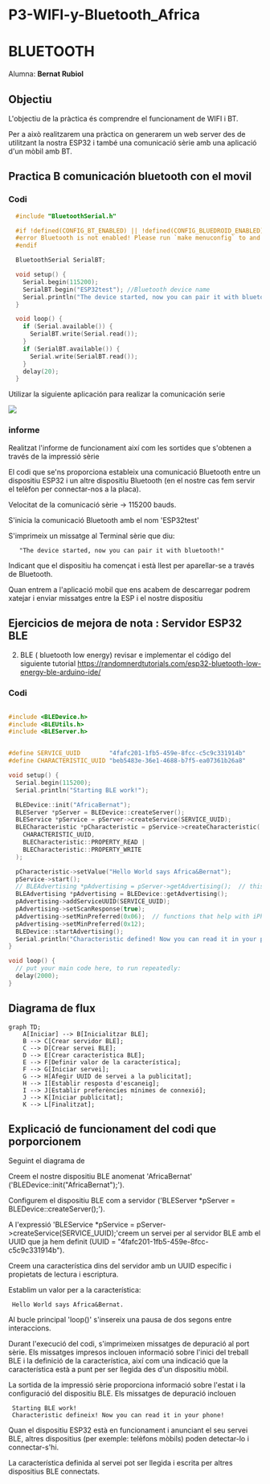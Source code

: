 # P3-WIFI-y-Bluetooth_Africa

# BLUETOOTH 
Alumna: **Bernat Rubiol**

## Objectiu
L'objectiu de la pràctica és comprendre el funcionament de WIFI i BT.

Per a això realitzarem una pràctica on generarem un web server des de utilitzant la nostra ESP32 i també una comunicació sèrie amb una aplicació d'un mòbil amb BT.


## Practica B  comunicación bluetooth con el movil 

### Codi

```cpp
  #include "BluetoothSerial.h"

  #if !defined(CONFIG_BT_ENABLED) || !defined(CONFIG_BLUEDROID_ENABLED)
  #error Bluetooth is not enabled! Please run `make menuconfig` to and enable it
  #endif

  BluetoothSerial SerialBT;

  void setup() {
    Serial.begin(115200);
    SerialBT.begin("ESP32test"); //Bluetooth device name
    Serial.println("The device started, now you can pair it with bluetooth!");
  }

  void loop() {
    if (Serial.available()) {
      SerialBT.write(Serial.read());
    }
    if (SerialBT.available()) {
      Serial.write(SerialBT.read());
    }
    delay(20);
  }
```

Utilizar  la siguiente aplicación para realizar la comunicación serie 

![](https://i2.wp.com/randomnerdtutorials.com/wp-content/uploads/2019/05/Bluetooth_Serial_app.png?w=500&quality=100&strip=all&ssl=1)



### informe
Realitzat l'informe de funcionament així com les sortides que s'obtenen a través de la impressió sèrie

El codi que se'ns proporciona estableix una comunicació Bluetooth entre un dispositiu ESP32 i un altre dispositiu Bluetooth (en el nostre cas fem servir el telèfon per connectar-nos a la placa).

Velocitat de la comunicació sèrie -> 115200 bauds.

S'inicia la comunicació Bluetooth amb el nom 'ESP32test'

S'imprimeix un missatge al Terminal sèrie que diu:

       "The device started, now you can pair it with bluetooth!"

Indicant que el dispositiu ha començat i està llest per aparellar-se a través de Bluetooth. 

Quan entrem a l'aplicació mobil que ens acabem de descarregar podrem xatejar i enviar missatges entre la ESP i el nostre dispositiu


## Ejercicios de mejora de nota : Servidor ESP32 BLE

2. BLE ( bluetooth low energy) revisar e implementar el código del siguiente tutorial 
     https://randomnerdtutorials.com/esp32-bluetooth-low-energy-ble-arduino-ide/


### Codi
```cpp

#include <BLEDevice.h>
#include <BLEUtils.h>
#include <BLEServer.h>


#define SERVICE_UUID        "4fafc201-1fb5-459e-8fcc-c5c9c331914b"
#define CHARACTERISTIC_UUID "beb5483e-36e1-4688-b7f5-ea07361b26a8"

void setup() {
  Serial.begin(115200);
  Serial.println("Starting BLE work!");

  BLEDevice::init("AfricaBernat");
  BLEServer *pServer = BLEDevice::createServer();
  BLEService *pService = pServer->createService(SERVICE_UUID);
  BLECharacteristic *pCharacteristic = pService->createCharacteristic(
    CHARACTERISTIC_UUID,
    BLECharacteristic::PROPERTY_READ |
    BLECharacteristic::PROPERTY_WRITE
  );

  pCharacteristic->setValue("Hello World says Africa&Bernat");
  pService->start();
  // BLEAdvertising *pAdvertising = pServer->getAdvertising();  // this still is working for backward compatibility
  BLEAdvertising *pAdvertising = BLEDevice::getAdvertising();
  pAdvertising->addServiceUUID(SERVICE_UUID);
  pAdvertising->setScanResponse(true);
  pAdvertising->setMinPreferred(0x06);  // functions that help with iPhone connections issue
  pAdvertising->setMinPreferred(0x12);
  BLEDevice::startAdvertising();
  Serial.println("Characteristic defined! Now you can read it in your phone!");
}

void loop() {
  // put your main code here, to run repeatedly:
  delay(2000);
}
```

## Diagrama de flux

```mermaid
graph TD;
    A[Iniciar] --> B[Inicialitzar BLE];
    B --> C[Crear servidor BLE];
    C --> D[Crear servei BLE];
    D --> E[Crear característica BLE];
    E --> F[Definir valor de la característica];
    F --> G[Iniciar servei];
    G --> H[Afegir UUID de servei a la publicitat];
    H --> I[Establir resposta d'escaneig];
    I --> J[Establir preferències mínimes de connexió];
    J --> K[Iniciar publicitat];
    K --> L[Finalitzat];
```


## Explicació de funcionament del codi que porporcionem

Seguint el diagrama de 

Creem el nostre dispositiu BLE anomenat 'AfricaBernat' ('BLEDevice::init("AfricaBernat");').

Configurem el dispositiu BLE com a servidor ('BLEServer *pServer = BLEDevice::createServer();').

A l'expressió 'BLEService *pService = pServer->createService(SERVICE_UUID);'creem un servei per al servidor BLE amb el UUID que ja hem definit (UUID = "4fafc201-1fb5-459e-8fcc-c5c9c331914b").

Creem una característica dins del servidor amb un UUID específic i propietats de lectura i escriptura.

Establim un valor per a la característica:

     Hello World says Africa&Bernat.

Al bucle principal 'loop()' s'insereix una pausa de dos segons entre interaccions.

Durant l'execució del codi, s'imprimeixen missatges de depuració al port sèrie. Els missatges impresos inclouen informació sobre l'inici del treball BLE i la definició de la característica, així com una indicació que la característica està a punt per ser llegida des d'un dispositiu mòbil.

La sortida de la impressió sèrie proporciona informació sobre l'estat i la configuració del dispositiu BLE. Els missatges de depuració inclouen
    
     Starting BLE work!
     Characteristic defineix! Now you can read it in your phone!

Quan el dispositiu ESP32 està en funcionament i anunciant el seu servei BLE, altres dispositius (per exemple: telèfons mòbils) poden detectar-lo i connectar-s'hi.

La característica definida al servei pot ser llegida i escrita per altres dispositius BLE connectats.



    